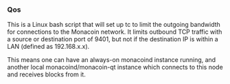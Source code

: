 ### Qos ###

This is a Linux bash script that will set up tc to limit the outgoing bandwidth for connections to the Monacoin network. It limits outbound TCP traffic with a source or destination port of 9401, but not if the destination IP is within a LAN (defined as 192.168.x.x).

This means one can have an always-on monacoind instance running, and another local monacoind/monacoin-qt instance which connects to this node and receives blocks from it.
